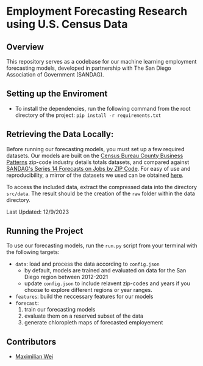# Employment Forecasting Research using U.S. Census Data

## Overview

This repository serves as a codebase for our machine learning employment forecasting models, developed in partnership with The San Diego Association of Government (SANDAG).


## Setting up the Enviroment

* To install the dependencies, run the following command from the root directory of the project: `pip install -r requirements.txt`


## Retrieving the Data Locally:

Before running our forecasting models, you must set up a few required datasets. Our models are built on the [Census Bureau County Business Patterns](https://www.census.gov/programs-surveys/cbp/data/datasets.All.List_1222676053.html) zip-code industry details totals datasets, and compared against [SANDAG's Series 14 Forecasts on Jobs by ZIP Code](https://opendata.sandag.org/Forecast/Series-14-Forecasts-Jobs-by-ZIP-Code/gzcd-xn9p/about_data). For easy of use and reproducibility, a mirror of the datasets we used can be obtained [here](https://drive.google.com/file/d/1VYtJXJOHdor53l4ga_9xIvyeyWZfdBci/view?usp=sharing).

To access the included data, extract the compressed data into the directory `src/data`. The result should be the creation of the `raw` folder within the data directory.

Last Updated: 12/9/2023

  
## Running the Project

To use our forecasting models, run the `run.py` script from your terminal with the following targets:
- `data`: load and process the data according to `config.json`
  - by default, models are trained and evaluated on data for the San Diego region between 2012-2021
  - update `config.json` to include relavent zip-codes and years if you choose to explore different regions or year ranges.
- `features`: build the neccessary features for our models
- `forecast`:
  1. train our forecasting models
  2. evaluate them on a reserved subset of the data
  3. generate chloropleth maps of forecasted employement

  
## Contributors

- [Maximilian Wei](https://www.linkedin.com/in/maxhtwei/)